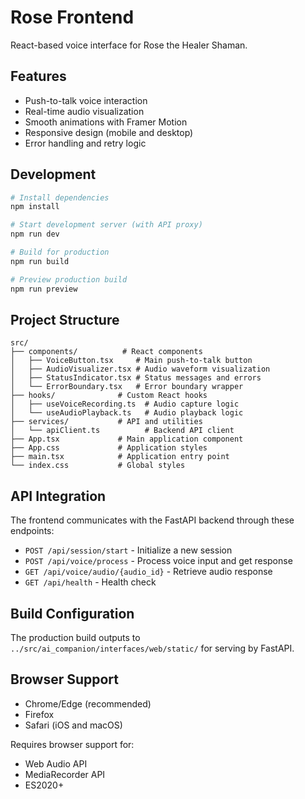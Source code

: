 # Rose Frontend

React-based voice interface for Rose the Healer Shaman.

## Features

- Push-to-talk voice interaction
- Real-time audio visualization
- Smooth animations with Framer Motion
- Responsive design (mobile and desktop)
- Error handling and retry logic

## Development

```bash
# Install dependencies
npm install

# Start development server (with API proxy)
npm run dev

# Build for production
npm run build

# Preview production build
npm run preview
```

## Project Structure

```
src/
├── components/          # React components
│   ├── VoiceButton.tsx     # Main push-to-talk button
│   ├── AudioVisualizer.tsx # Audio waveform visualization
│   ├── StatusIndicator.tsx # Status messages and errors
│   └── ErrorBoundary.tsx   # Error boundary wrapper
├── hooks/              # Custom React hooks
│   ├── useVoiceRecording.ts  # Audio capture logic
│   └── useAudioPlayback.ts   # Audio playback logic
├── services/           # API and utilities
│   └── apiClient.ts          # Backend API client
├── App.tsx             # Main application component
├── App.css             # Application styles
├── main.tsx            # Application entry point
└── index.css           # Global styles
```

## API Integration

The frontend communicates with the FastAPI backend through these endpoints:

- `POST /api/session/start` - Initialize a new session
- `POST /api/voice/process` - Process voice input and get response
- `GET /api/voice/audio/{audio_id}` - Retrieve audio response
- `GET /api/health` - Health check

## Build Configuration

The production build outputs to `../src/ai_companion/interfaces/web/static/` for serving by FastAPI.

## Browser Support

- Chrome/Edge (recommended)
- Firefox
- Safari (iOS and macOS)

Requires browser support for:
- Web Audio API
- MediaRecorder API
- ES2020+
